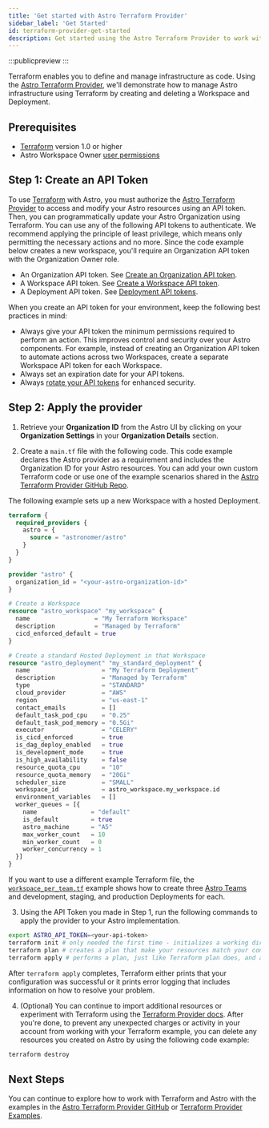 ```yaml
---
title: 'Get started with Astro Terraform Provider'
sidebar_label: 'Get Started'
id: terraform-provider-get-started
description: Get started using the Astro Terraform Provider to work with your Astro implementations.
---
```


:::publicpreview
:::

Terraform enables you to define and manage infrastructure as code. Using the [Astro Terraform Provider](https://registry.terraform.io/providers/astronomer/astro/latest), we'll demonstrate how to manage Astro infrastructure using Terraform by creating and deleting a Workspace and Deployment.

## Prerequisites

- [Terraform](https://developer.hashicorp.com/terraform/install) version 1.0 or higher
- Astro Workspace Owner [user permissions](user-permissions.md)

## Step 1: Create an API Token

To use [Terraform](https://www.terraform.io/) with Astro, you must authorize the [Astro Terraform Provider](https://registry.terraform.io/providers/astronomer/astro/latest) to access and modify your Astro resources using an API token. Then, you can programmatically update your Astro Organization using Terraform. You can use any of the following API tokens to authenticate. We recommend applying the principle of least privilege, which means only permitting the necessary actions and no more. Since the code example below creates a new workspace, you'll require an Organization API token with the Organization Owner role.

- An Organization API token. See [Create an Organization API token](organization-api-tokens.md).
- A Workspace API token. See [Create a Workspace API token](workspace-api-tokens.md).
- A Deployment API token. See [Deployment API tokens](deployment-api-tokens.md).

When you create an API token for your environment, keep the following best practices in mind:

- Always give your API token the minimum permissions required to perform an action. This improves control and security over your Astro components. For example, instead of creating an Organization API token to automate actions across two  Workspaces, create a separate Workspace API token for each Workspace.
- Always set an expiration date for your API tokens.
- Always [rotate your API tokens](workspace-api-tokens.md#rotate-a-workspace-api-token) for enhanced security.

## Step 2: Apply the provider

1. Retrieve your **Organization ID** from the Astro UI by clicking on your **Organization Settings** in your **Organization Details** section.

2. Create a `main.tf` file with the following code. This code example declares the Astro provider as a requirement and includes the Organization ID for your Astro resources. You can add your own custom Terraform code or use one of the example scenarios shared in the [Astro Terraform Provider GitHub Repo](https://github.com/astronomer/terraform-provider-astro/tree/main/examples/scenarios).

The following example sets up a new Workspace with a hosted Deployment.

```terraform
terraform {
  required_providers {
    astro = {
      source = "astronomer/astro"
    }
  }
}

provider "astro" {
  organization_id = "<your-astro-organization-id>"
}

# Create a Workspace
resource "astro_workspace" "my_workspace" {
  name                  = "My Terraform Workspace"
  description           = "Managed by Terraform"
  cicd_enforced_default = true
}

# Create a standard Hosted Deployment in that Workspace
resource "astro_deployment" "my_standard_deployment" {
  name                    = "My Terraform Deployment"
  description             = "Managed by Terraform"
  type                    = "STANDARD"
  cloud_provider          = "AWS"
  region                  = "us-east-1"
  contact_emails          = []
  default_task_pod_cpu    = "0.25"
  default_task_pod_memory = "0.5Gi"
  executor                = "CELERY"
  is_cicd_enforced        = true
  is_dag_deploy_enabled   = true
  is_development_mode     = true
  is_high_availability    = false
  resource_quota_cpu      = "10"
  resource_quota_memory   = "20Gi"
  scheduler_size          = "SMALL"
  workspace_id            = astro_workspace.my_workspace.id
  environment_variables   = []
  worker_queues = [{
    name               = "default"
    is_default         = true
    astro_machine      = "A5"
    max_worker_count   = 10
    min_worker_count   = 0
    worker_concurrency = 1
  }]
}
```

If you want to use a different example Terraform file, the [`workspace_per_team.tf`](https://github.com/astronomer/terraform-provider-astro/blob/main/examples/scenarios/workspace_per_team.tf) example shows how to create three [Astro Teams](manage-teams.md) and development, staging, and production Deployments for each.

3. Using the API Token you made in Step 1, run the following commands to apply the provider to your Astro implementation.

```bash
export ASTRO_API_TOKEN=<your-api-token>
terraform init # only needed the first time - initializes a working directory and downloads the necessary provider plugins and modules and sets up the backend for storing your infrastructure's state
terraform plan # creates a plan that make your resources match your configuration
terraform apply # performs a plan, just like Terraform plan does, and also carries out the planned changes to each resource by using the relevant infrastructure provider's API
```

After `terraform apply` completes, Terraform either prints that your configuration was successful or it prints error logging that includes information on how to resolve your problem.

4. (Optional) You can continue to import additional resources or experiment with Terraform using the [Terraform Provider docs](https://registry.terraform.io/providers/astronomer/astro/latest/docs). After you're done, to prevent any unexpected charges or activity in your account from working with your Terraform example, you can delete any resources you created on Astro by using the following code example:

```bash
terraform destroy
```

## Next Steps

You can continue to explore how to work with Terraform and Astro with the examples in the [Astro Terraform Provider GitHub](https://github.com/astronomer/terraform-provider-astro/tree/main/examples/scenarios) or [Terraform Provider Examples](terraform-provider-examples.md).
